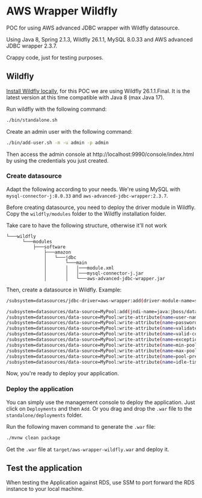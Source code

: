# AWS Wrapper Wildfly

POC for using AWS advanced JDBC wrapper with Wildfly datasource. 

Using Java 8, Spring 2.1.3, Wildfly 26.1.1, MySQL 8.0.33 and AWS advanced JDBC wrapper 2.3.7.

Crappy code, just for testing purposes.

## Wildfly

[Install Wildfly locally]( https://www.wildfly.org/get-started/), for this POC we are using Wildfly 26.1.1.Final.
It is the latest version at this time compatible with Java 8 (max Java 17).

Run wildfly with the following command:

```bash
./bin/standalone.sh
```

Create an admin user with the following command:

```bash
./bin/add-user.sh -m -u admin -p admin
```

Then access the admin console at http://localhost:9990/console/index.html by using the credentials you just created.

### Create datasource

Adapt the following according to your needs. We're using MySQL with `mysql-connector-j:8.0.33` and `aws-advanced-jdbc-wrapper:2.3.7`.

Before creating datasource, you need to deploy the driver module in Wildfly. Copy the `wildfly/modules` folder to the Wildfly installation folder.

Take care to have the following structure, otherwise it'll not work

```
└───wildfly
      └───modules
          ├───software
              ├───amazon
              │   └───jdbc
              │       └───main
              │       │   │───module.xml
              │       │   │───mysql-connector-j.jar
              │       │   └───aws-advanced-jdbc-wrapper.jar
```

Then, create a datasource in Wildfly. Example:

```bash
/subsystem=datasources/jdbc-driver=aws-wrapper:add(driver-module-name=software.amazon.jdbc,driver-name=aws-wrapper,driver-class-name=software.amazon.jdbc.Driver)

/subsystem=datasources/data-source=MyPool:add(jndi-name=java:jboss/datasources/MyPool, driver-name="aws-wrapper", connection-url="jdbc:aws-wrapper:mysql://localhost:3326/myDb?wrapperLoggerLevel=ALL&wrapperPlugins=readWriteSplitting,failover,efm2")
/subsystem=datasources/data-source=MyPool:write-attribute(name=user-name, value=myUser)
/subsystem=datasources/data-source=MyPool:write-attribute(name=password, value=myPassword)
/subsystem=datasources/data-source=MyPool:write-attribute(name=validate-on-match, value=true)
/subsystem=datasources/data-source=MyPool:write-attribute(name=valid-connection-checker-class-name, value="org.jboss.jca.adapters.jdbc.extensions.mysql.MySQLValidConnectionChecker")
/subsystem=datasources/data-source=MyPool:write-attribute(name=exception-sorter-class-name, value="org.jboss.jca.adapters.jdbc.extensions.mysql.MySQLExceptionSorter")
/subsystem=datasources/data-source=MyPool:write-attribute(name=min-pool-size, value=5)
/subsystem=datasources/data-source=MyPool:write-attribute(name=max-pool-size, value=400)
/subsystem=datasources/data-source=MyPool:write-attribute(name=pool-prefill, value=true)
/subsystem=datasources/data-source=MyPool:write-attribute(name=idle-timeout-minutes, value=30)
```

Now, you're ready to deploy your application.

### Deploy the application

You can simply use the management console to deploy the application. Just click on `Deployments` and then `Add`.
Or you drag and drop the `.war` file to the `standalone/deployments` folder.

Run the following maven command to generate the `.war` file:

```bash
./mvnw clean package
```

Get the `.war` file at `target/aws-wrapper-wildfly.war` and deploy it.

## Test the application

When testing the Application against RDS, use SSM to port forward the RDS instance to your local machine.
